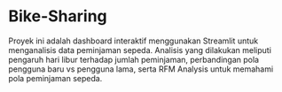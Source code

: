 # Bike-Sharing
Proyek ini adalah dashboard interaktif menggunakan Streamlit untuk menganalisis data peminjaman sepeda. Analisis yang dilakukan meliputi pengaruh hari libur terhadap jumlah peminjaman, perbandingan pola pengguna baru vs pengguna lama, serta RFM Analysis untuk memahami pola peminjaman sepeda.
